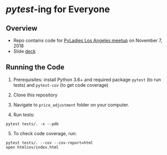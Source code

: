 # *pytest*-ing for Everyone

## Overview
- Repo contains code for [PyLadies Los Angeles meetup](https://www.meetup.com/Pyladies-LA/events/254903299/) on November 7, 2018
- Slide [deck](https://goo.gl/VXPFpb)

## Running the Code
1. Prerequisites: install Python 3.6+ and required package `pytest` (to run tests)
and `pytest-cov` (to get code coverage)

2. Clone this repository

3. Navigate to `price_adjustment` folder on your computer.

4. Run tests:
```
pytest tests/. -x --pdb
```

5. To check code coverage, run:
```
pytest tests/. --cov --cov-report=html
open htmlcov/index.html 
```
